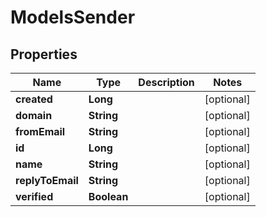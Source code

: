 
# ModelsSender

## Properties
Name | Type | Description | Notes
------------ | ------------- | ------------- | -------------
**created** | **Long** |  |  [optional]
**domain** | **String** |  |  [optional]
**fromEmail** | **String** |  |  [optional]
**id** | **Long** |  |  [optional]
**name** | **String** |  |  [optional]
**replyToEmail** | **String** |  |  [optional]
**verified** | **Boolean** |  |  [optional]



